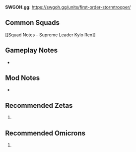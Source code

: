 **SWGOH.gg**: https://swgoh.gg/units/first-order-stormtrooper/

## Common Squads

[[Squad Notes - Supreme Leader Kylo Ren]]

## Gameplay Notes

 - 

## Mod Notes

 - 

## Recommended Zetas

1. 

## Recommended Omicrons

1. 